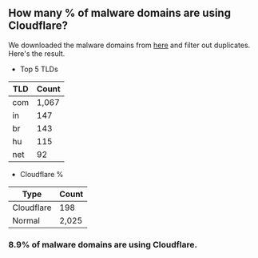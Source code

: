 ## How many % of malware domains are using Cloudflare?


We downloaded the malware domains from [here](https://urlhaus.abuse.ch) and filter out duplicates.
Here's the result.


[//]: # (start replacement)


- Top 5 TLDs

| TLD | Count |
| --- | --- |
| com | 1,067 |
| in | 147 |
| br | 143 |
| hu | 115 |
| net | 92 |


- Cloudflare %

| Type | Count |
| --- | --- |
| Cloudflare | 198 |
| Normal | 2,025 |


### 8.9% of malware domains are using Cloudflare.